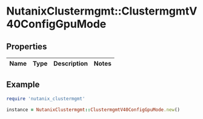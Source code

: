 # NutanixClustermgmt::ClustermgmtV40ConfigGpuMode

## Properties

| Name | Type | Description | Notes |
| ---- | ---- | ----------- | ----- |

## Example

```ruby
require 'nutanix_clustermgmt'

instance = NutanixClustermgmt::ClustermgmtV40ConfigGpuMode.new()
```

